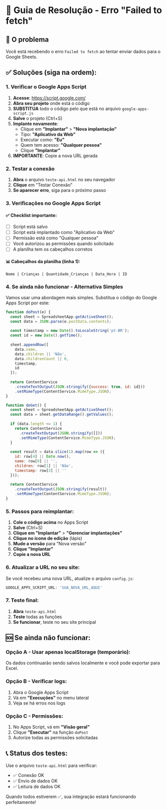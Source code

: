# 🔧 Guia de Resolução - Erro "Failed to fetch"

## 🚨 O problema
Você está recebendo o erro `Failed to fetch` ao tentar enviar dados para o Google Sheets.

## ✅ Soluções (siga na ordem):

### **1. Verificar o Google Apps Script**

1. **Acesse**: https://script.google.com/
2. **Abra seu projeto** onde está o código
3. **SUBSTITUA** todo o código pelo que está no arquivo `google-apps-script.js`
4. **Salve** o projeto (Ctrl+S)
5. **Implante novamente**:
   - Clique em **"Implantar"** > **"Nova implantação"**
   - Tipo: **"Aplicativo da Web"**
   - Executar como: **"Eu"**
   - Quem tem acesso: **"Qualquer pessoa"**
   - Clique **"Implantar"**
6. **IMPORTANTE**: Copie a nova URL gerada

### **2. Testar a conexão**

1. **Abra** o arquivo `teste-api.html` no seu navegador
2. **Clique** em "Testar Conexão"
3. **Se aparecer erro**, siga para o próximo passo

### **3. Verificações no Google Apps Script**

#### ✅ Checklist importante:
- [ ] Script está salvo
- [ ] Script está implantado como "Aplicativo da Web"
- [ ] Permissão está como "Qualquer pessoa"
- [ ] Você autorizou as permissões quando solicitado
- [ ] A planilha tem os cabeçalhos corretos

#### 📊 Cabeçalhos da planilha (linha 1):
```
Nome | Crianças | Quantidade_Crianças | Data_Hora | ID
```

### **4. Se ainda não funcionar - Alternativa Simples**

Vamos usar uma abordagem mais simples. Substitua o código do Google Apps Script por este:

```javascript
function doPost(e) {
  const sheet = SpreadsheetApp.getActiveSheet();
  const data = JSON.parse(e.postData.contents);
  
  const timestamp = new Date().toLocaleString('pt-BR');
  const id = new Date().getTime();
  
  sheet.appendRow([
    data.name,
    data.children || 'Não',
    data.childrenCount || 0,
    timestamp,
    id
  ]);
  
  return ContentService
    .createTextOutput(JSON.stringify({success: true, id: id}))
    .setMimeType(ContentService.MimeType.JSON);
}

function doGet() {
  const sheet = SpreadsheetApp.getActiveSheet();
  const data = sheet.getDataRange().getValues();
  
  if (data.length <= 1) {
    return ContentService
      .createTextOutput(JSON.stringify([]))
      .setMimeType(ContentService.MimeType.JSON);
  }
  
  const result = data.slice(1).map(row => ({
    id: row[4] || Date.now(),
    name: row[0] || '',
    children: row[1] || 'Não',
    timestamp: row[3] || ''
  }));
  
  return ContentService
    .createTextOutput(JSON.stringify(result))
    .setMimeType(ContentService.MimeType.JSON);
}
```

### **5. Passos para reimplantar:**

1. **Cole o código acima** no Apps Script
2. **Salve** (Ctrl+S)
3. **Clique em "Implantar"** > **"Gerenciar implantações"**
4. **Clique no ícone de edição** (lápis)
5. **Mude a versão** para "Nova versão"
6. **Clique "Implantar"**
7. **Copie a nova URL**

### **6. Atualizar a URL no seu site:**

Se você recebeu uma nova URL, atualize o arquivo `config.js`:

```javascript
GOOGLE_APPS_SCRIPT_URL: 'SUA_NOVA_URL_AQUI'
```

### **7. Teste final:**

1. **Abra** `teste-api.html`
2. **Teste** todas as funções
3. **Se funcionar**, teste no seu site principal

## 🆘 Se ainda não funcionar:

### **Opção A - Usar apenas localStorage (temporário):**
Os dados continuarão sendo salvos localmente e você pode exportar para Excel.

### **Opção B - Verificar logs:**
1. Abra o Google Apps Script
2. Vá em **"Execuções"** no menu lateral
3. Veja se há erros nos logs

### **Opção C - Permissões:**
1. No Apps Script, vá em **"Visão geral"**
2. Clique **"Executar"** na função `doPost`
3. Autorize todas as permissões solicitadas

## 📞 Status dos testes:

Use o arquivo `teste-api.html` para verificar:
- ✅ Conexão OK
- ✅ Envio de dados OK  
- ✅ Leitura de dados OK

Quando todos estiverem ✅, sua integração estará funcionando perfeitamente!
